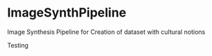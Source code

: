 # ImageSynthPipeline
Image Synthesis Pipeline for Creation of dataset with cultural notions

Testing